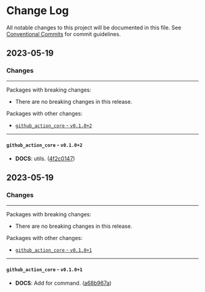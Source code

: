 # Change Log

All notable changes to this project will be documented in this file.
See [Conventional Commits](https://conventionalcommits.org) for commit guidelines.

## 2023-05-19

### Changes

---

Packages with breaking changes:

 - There are no breaking changes in this release.

Packages with other changes:

 - [`github_action_core` - `v0.1.0+2`](#github_action_core---v0102)

---

#### `github_action_core` - `v0.1.0+2`

 - **DOCS**: utils. ([4f2c0147](https://github.com/fluttercandies/flutter_image_compress/commit/4f2c014743b0a803c7fde554044baf1fc08a36df))


## 2023-05-19

### Changes

---

Packages with breaking changes:

 - There are no breaking changes in this release.

Packages with other changes:

 - [`github_action_core` - `v0.1.0+1`](#github_action_core---v0101)

---

#### `github_action_core` - `v0.1.0+1`

 - **DOCS**: Add for command. ([a68b967a](https://github.com/fluttercandies/flutter_image_compress/commit/a68b967ab9fab2656cdff9fbe1af89cc8bedb830))

